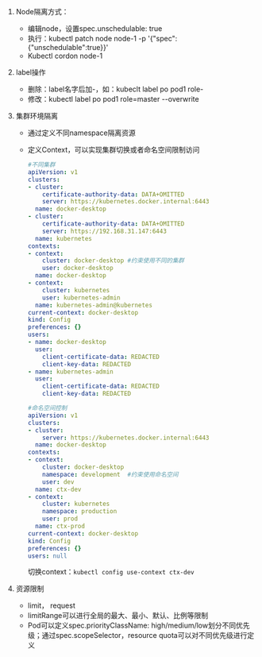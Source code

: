 1. Node隔离方式：

   * 编辑node，设置spec.unschedulable: true
   * 执行：kubectl patch node node-1 -p '{"spec":{"unschedulable":true}}'
   * Kubectl cordon node-1

2. label操作

   * 删除：label名字后加-，如：kubeclt label po pod1 role-
   * 修改：kubectl label po pod1 role=master --overwrite

3. 集群环境隔离

   * 通过定义不同namespace隔离资源

   * 定义Context，可以实现集群切换或者命名空间限制访问

     ```yaml
     #不同集群
     apiVersion: v1
     clusters:
     - cluster:
         certificate-authority-data: DATA+OMITTED
         server: https://kubernetes.docker.internal:6443
       name: docker-desktop
     - cluster:
         certificate-authority-data: DATA+OMITTED
         server: https://192.168.31.147:6443
       name: kubernetes
     contexts:
     - context:
         cluster: docker-desktop #约束使用不同的集群
         user: docker-desktop
       name: docker-desktop
     - context:
         cluster: kubernetes
         user: kubernetes-admin
       name: kubernetes-admin@kubernetes
     current-context: docker-desktop
     kind: Config
     preferences: {}
     users:
     - name: docker-desktop
       user:
         client-certificate-data: REDACTED
         client-key-data: REDACTED
     - name: kubernetes-admin
       user:
         client-certificate-data: REDACTED
         client-key-data: REDACTED
     ```

     ```yaml
     #命名空间控制
     apiVersion: v1
     clusters:
     - cluster:
         server: https://kubernetes.docker.internal:6443
       name: docker-desktop
     contexts:
     - context:
         cluster: docker-desktop
         namespace: development  #约束使用命名空间
         user: dev
       name: ctx-dev
     - context:
         cluster: kubernetes
         namespace: production
         user: prod
       name: ctx-prod
     current-context: docker-desktop
     kind: Config
     preferences: {}
     users: null
     ```

     切换context：`kubectl config use-context ctx-dev`

4. 资源限制
   * limit， request
   * limitRange可以进行全局的最大、最小、默认、比例等限制
   * Pod可以定义spec.priorityClassName: high/medium/low划分不同优先级；通过spec.scopeSelector，resource quota可以对不同优先级进行定义